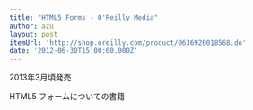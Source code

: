```yaml
---
title: "HTML5 Forms - O'Reilly Media"
author: azu
layout: post
itemUrl: 'http://shop.oreilly.com/product/0636920018568.do'
date: '2012-06-30T15:00:00.000Z'
---
```

2013年3月頃発売

HTML5 フォームについての書籍
